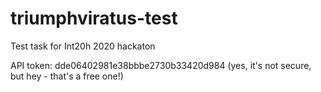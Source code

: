 # triumphviratus-test
Test task for Int20h 2020 hackaton

API token: dde06402981e38bbbe2730b33420d984 (yes, it's not secure, but hey - that's a free one!)
